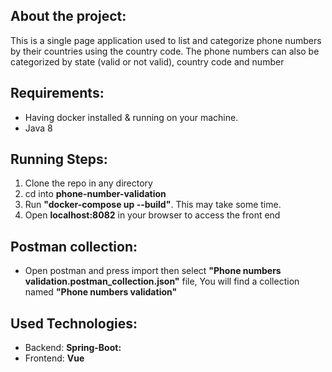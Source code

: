 ## About the project:
This is a single page application used to list and categorize phone numbers by their countries using the country code. The phone numbers can also be categorized by state (valid or not valid), country
code and number
                                                                  
## Requirements:
 - Having docker installed & running on your machine.
 - Java 8

## Running Steps:
 1. Clone the repo in any directory
 2. cd into **phone-number-validation**
 3. Run **"docker-compose up --build"**. This may take some time.
 4. Open **localhost:8082** in your browser to access the front end

## Postman collection:
 - Open postman and press import then select **"Phone numbers validation.postman_collection.json"** file, You will find a collection named **"Phone numbers validation"**
      
## Used Technologies: 
 - Backend: **Spring-Boot:**
 - Frontend: **Vue**
